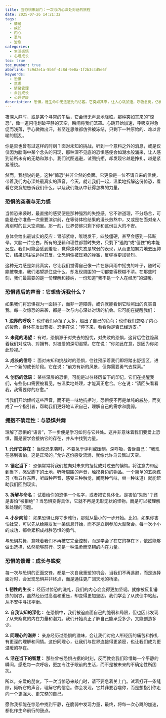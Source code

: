 ```yaml
---
title: 当恐惧来敲门：一次与内心深处对话的旅程
date: 2025-07-26 14:21:32
tags:
  - 情绪
  - 成长
  - 内心
  - 勇气
  - 治愈
categories:
  - 生活感悟
  - 心理成长
toc: true
toc_number: true
abbrlink: 7c9d2e1a-5b6f-4c8d-9e0a-1f2b3c4d5e6f
keywords:
  - 恐惧
  - 焦虑
  - 情绪管理
  - 自我成长
  - 心理健康
description: 恐惧，是生命中无法避免的访客。它突如其来，让人心跳加速，呼吸急促，仿佛置身于一片迷雾之中。然而，当我们学会倾听它，理解它，甚至拥抱它时，会发现它并非全然的敌人，而是一面镜子，映照出我们内心深处最真实的渴望与力量。这篇文章，将带你一同探索恐惧的本质，如何在惊恐中找到平静，并最终将其转化为成长的契机。
---
```


夜深人静时，或是某个寻常的午后，它会悄无声息地降临。那种突如其来的“惊恐”，像一道闪电划破平静的天空，瞬间将我们笼罩。心跳开始加速，呼吸变得急促而浅薄，手心微微出汗，甚至连思维都仿佛被冻结，只剩下一种原始的、难以言喻的慌乱。

你是否也曾有过这样的时刻？面对未知的挑战，听到一个意料之外的消息，或是仅仅因为脑海中某个念头的闪现，那种深不见底的恐惧感便会如潮水般涌来，让人感到前所未有的无助和渺小。我们试图逃避，试图抗拒，却发现它越是挣扎，越是紧紧缠绕。

然而，我想说的是，这种“惊恐”并非全然的负面。它更像是一位不请自来的信使，带着我们内心深处最真实的声音。今天，就让我们一起，温柔地拆解这份惊恐，看看它究竟想告诉我们什么，以及我们能从中获得怎样的力量。

### 恐惧的突袭与无力感

当惊恐来袭时，最直接的感受便是那种强烈的失控感。它不讲道理，不分场合，可能是在你准备一次重要演讲前，在等待体检结果的漫长煎熬中，又或是在面对亲人离别时的巨大空洞里。那一刻，世界仿佛只剩下你和这份巨大的不安。

身体会给出最诚实的反应：胃部紧缩，喉咙发干，四肢僵硬，甚至会感到一阵眩晕。大脑一片空白，所有的逻辑和理性都暂时失效，只剩下“逃跑”或“僵住”的本能反应。我们可能会感到羞耻，觉得这种失态是软弱的表现，从而更加努力地去压抑它，结果却往往适得其反，让恐惧像被压紧的弹簧，反弹得更加猛烈。

这种无力感是如此真实，它让我们觉得自己像一片在暴风雨中摇曳的叶子，随时可能被卷走。我们渴望抓住些什么，却发现周围的一切都变得模糊不清。在那些时刻，我们最需要的是一份理解和接纳，一份知道“我不是一个人在经历”的温暖。

### 恐惧背后的声音：它想告诉我什么？

如果我们将恐惧视为一面镜子，而非一道障碍，或许就能看到它映照出的真实自我。每一次惊恐的来袭，都是一次与内心深处对话的机会。它可能在提醒我们：

**1. 边界的呼唤：** 也许我们承担了太多，超出了自己的负荷；也许我们忽略了内心的疲惫，身体在发出警报。恐惧在说：“停下来，看看你是否已经透支。”

**2. 未竟的渴望：** 有时，恐惧源于对失去的担忧，对失败的恐惧，这背后往往隐藏着我们对成功、对拥有、对被爱的深切渴望。它在说：“你如此在意，是因为你如此珍视。”

**3. 成长的信号：** 面对未知和挑战时的恐惧，往往预示着我们即将踏出舒适区，进入一个新的成长阶段。它在说：“前方有新的风景，但你需要勇气去探索。”

**4. 创伤的低语：** 某些深层的恐惧，可能是过往经历留下的印记。它们在提醒我们，有些伤口需要被看见，被温柔地处理，才能真正愈合。它在说：“请回头看看我，我需要你的疗愈。”

当我们开始倾听这些声音，而不是一味地抗拒时，恐惧便不再是单纯的威胁，而变成了一个指引者，帮助我们更好地认识自己，理解自己的需求和脆弱。

### 拥抱不确定性：与恐惧共舞

理解了恐惧的“语言”，下一步便是学习如何与它共处。这并非意味着我们要爱上恐惧，而是要学会接纳它的存在，并从中找到力量。

**1. 允许它存在：** 当惊恐来袭时，不要急于评判或压制。深呼吸，告诉自己：“我现在感到害怕，这是正常的。”允许这份感受流淌，就像允许乌云飘过天空。

**2. 锚定当下：** 恐惧常常将我们拉向对未来的担忧或对过去的懊悔。将注意力带回到当下，感受脚下的土地，听听周围的声音，触摸身边的物品。一个简单的五感练习（看五样东西，听四种声音，感受三种触觉，闻两种气味，尝一种味道）就能帮助我们回到现实。

**3. 拆解与命名：** 试着给你的恐惧一个名字，或者把它具体化。是害怕“失败”？还是害怕“被拒绝”？当恐惧变得具体，它就不再是无形无状的怪物，而是可以被理解和处理的问题。

**4. 小步向前：** 如果恐惧让你寸步难行，那就从最小的一步开始。比如，如果你害怕社交，可以先从给朋友发一条信息开始，而不是立刻参加大型聚会。每一次小小的成功，都会累积成战胜恐惧的勇气。

与恐惧共舞，意味着我们不再被它完全控制，而是学会了在它的存在下，依然能够做出选择，依然能够前行。这是一种温柔而坚韧的内在力量。

### 恐惧的馈赠：成长与蜕变

每一次与恐惧的正面交锋，都是一次自我重塑的机会。当我们不再逃避，而是选择面对时，会发现恐惧并非终点，而是通往更广阔天地的桥梁。

**1. 韧性的生长：** 经历过惊恐的洗礼，我们的内心会变得更加坚韧。就像被反复锤炼的钢铁，虽然经历过高温和重压，却变得更加坚固。我们学会了从跌倒中站起，从不安中寻找平衡。

**2. 自我认知的深化：** 在恐惧中，我们被迫直面自己的脆弱和局限，但也因此发现了从未察觉的内在力量和潜力。我们开始真正了解自己能承受多少，又能创造多少。

**3. 同理心的滋养：** 亲身经历过恐惧的滋味，会让我们对他人所经历的痛苦和挣扎有更深的理解和同情。这份同理心，让我们与世界连接得更紧密，也让我们成为更温暖的存在。

**4. 活在当下的智慧：** 那些曾被恐惧占据的时刻，反而教会我们珍惜每一个平静的瞬间，感恩每一次呼吸，更加专注于眼前的生活，而不是被未来的不确定性所困扰。

所以，亲爱的朋友，下一次当惊恐来敲门时，请不要急着关上门。试着打开一条缝隙，倾听它的声音，理解它的信息。你会发现，它并非要吞噬你，而是想指引你走向一个更强大、更完整的自己。

愿你我都能在惊恐中找到平静，在脆弱中发现力量，最终，将每一次心跳的加速，都化作生命前行的鼓点。